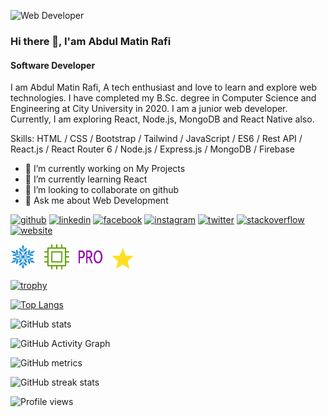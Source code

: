![Web Developer](https://media-exp1.licdn.com/dms/image/C5616AQEHvPXoRQyrQw/profile-displaybackgroundimage-shrink_200_800/0/1654736115733?e=1666224000&v=beta&t=6I_JVLO-FbAcOQ_LexkCC7iXW_1ge1ksbyKp9yrmw8g)

### Hi there 👋, I'am Abdul Matin Rafi
#### Software Developer


I am Abdul Matin Rafi, A tech enthusiast and love to learn and explore web technologies. I have completed my B.Sc. degree in Computer Science and Engineering at City University in 2020. I am a junior web developer. Currently, I am exploring React, Node.js, MongoDB and React Native also.

Skills: HTML / CSS / Bootstrap / Tailwind / JavaScript / ES6 / Rest API / React.js / React Router 6 / Node.js / Express.js / MongoDB / Firebase

- 🔭 I’m currently working on My Projects 
- 🌱 I’m currently learning React 
- 👯 I’m looking to collaborate on github 
- 💬 Ask me about Web Development 


[<img src='https://cdn.jsdelivr.net/npm/simple-icons@3.0.1/icons/github.svg' alt='github' height='40'>](https://github.com/abdulmatin303)  [<img src='https://cdn.jsdelivr.net/npm/simple-icons@3.0.1/icons/linkedin.svg' alt='linkedin' height='40'>](https://www.linkedin.com/in/abdulmatin303/)  [<img src='https://cdn.jsdelivr.net/npm/simple-icons@3.0.1/icons/facebook.svg' alt='facebook' height='40'>](https://www.facebook.com/abdulmatinrafi)  [<img src='https://cdn.jsdelivr.net/npm/simple-icons@3.0.1/icons/instagram.svg' alt='instagram' height='40'>](https://www.instagram.com/amrafi303/)  [<img src='https://cdn.jsdelivr.net/npm/simple-icons@3.0.1/icons/twitter.svg' alt='twitter' height='40'>](https://twitter.com/abdulmatin303)  [<img src='https://cdn.jsdelivr.net/npm/simple-icons@3.0.1/icons/stackoverflow.svg' alt='stackoverflow' height='40'>](https://stackoverflow.com/users/17967973/abdulmatin303)  [<img src='https://cdn.jsdelivr.net/npm/simple-icons@3.0.1/icons/icloud.svg' alt='website' height='40'>](https://amrafi-portfolio.netlify.app/)  

<a href='https://archiveprogram.github.com/'><img src='https://raw.githubusercontent.com/acervenky/animated-github-badges/master/assets/acbadge.gif' width='40' height='40'></a> <a href='https://docs.github.com/en/developers'><img src='https://raw.githubusercontent.com/acervenky/animated-github-badges/master/assets/devbadge.gif' width='40' height='40'></a> <a href='https://github.com/pricing'><img src='https://raw.githubusercontent.com/acervenky/animated-github-badges/master/assets/pro.gif' width='40' height='40'></a> <a href='https://stars.github.com/'><img src='https://raw.githubusercontent.com/acervenky/animated-github-badges/master/assets/starbadge.gif' width='35' height='35'></a> 

[![trophy](https://github-profile-trophy.vercel.app/?username=abdulmatin303)](https://github.com/ryo-ma/github-profile-trophy)

[![Top Langs](https://github-readme-stats.vercel.app/api/top-langs/?username=abdulmatin303)](https://github.com/anuraghazra/github-readme-stats)

![GitHub stats](https://github-readme-stats.vercel.app/api?username=abdulmatin303&show_icons=true&count_private=true)  

![GitHub Activity Graph](https://activity-graph.herokuapp.com/graph?username=abdulmatin303)  

![GitHub metrics](https://metrics.lecoq.io/abdulmatin303)  

![GitHub streak stats](https://github-readme-streak-stats.herokuapp.com/?user=abdulmatin303)  

![Profile views](https://gpvc.arturio.dev/abdulmatin303)  
